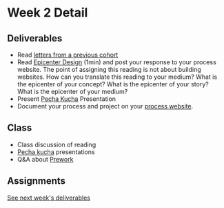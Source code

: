 # Week 2 Detail

## Deliverables

* Read [letters from a previous cohort](https://drive.google.com/open?id=1Fr1cw72xTrvwSBTM6Bh9OU2XepJ1YNOk)
* Read [Epicenter Design](https://basecamp.com/gettingreal/09.2-epicenter-design) (1min) and post your response to your process website. The point of assigning this reading is not about building websites. How can you translate this reading to your medium? What is the epicenter of your concept? What is the epicenter of your story? What is the epicenter of your medium?
* Present [Pecha Kucha](../pre-work/pecha\_kucha.md) Presentation
* Document your process and project on your [process website](../pre-work/website.md).

## Class

* Class discussion of reading
* [Pecha kucha](../pre-work/pecha\_kucha.md) presentations
* Q\&A about [Prework](../pre-work/)

## Assignments

[See next week's deliverables](week3\_detail.md)
